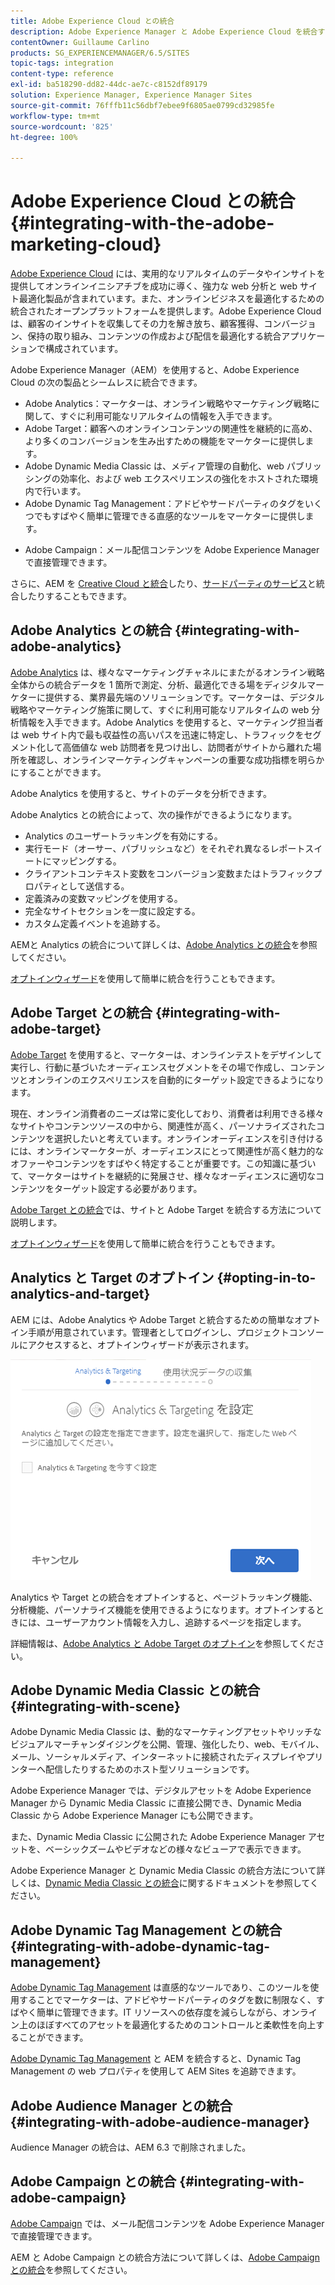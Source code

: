 ```yaml
---
title: Adobe Experience Cloud との統合
description: Adobe Experience Manager と Adobe Experience Cloud を統合する方法について説明します。
contentOwner: Guillaume Carlino
products: SG_EXPERIENCEMANAGER/6.5/SITES
topic-tags: integration
content-type: reference
exl-id: ba518290-dd82-44dc-ae7c-c8152df89179
solution: Experience Manager, Experience Manager Sites
source-git-commit: 76fffb11c56dbf7ebee9f6805ae0799cd32985fe
workflow-type: tm+mt
source-wordcount: '825'
ht-degree: 100%

---
```


# Adobe Experience Cloud との統合{#integrating-with-the-adobe-marketing-cloud}

[Adobe Experience Cloud](https://business.adobe.com/products/marketing-cloud/main.html?lang=ja) には、実用的なリアルタイムのデータやインサイトを提供してオンラインイニシアチブを成功に導く、強力な web 分析と web サイト最適化製品が含まれています。また、オンラインビジネスを最適化するための統合されたオープンプラットフォームを提供します。Adobe Experience Cloud は、顧客のインサイトを収集してその力を解き放ち、顧客獲得、コンバージョン、保持の取り組み、コンテンツの作成および配信を最適化する統合アプリケーションで構成されています。

Adobe Experience Manager（AEM）を使用すると、Adobe Experience Cloud の次の製品とシームレスに統合できます。

* Adobe Analytics：マーケターは、オンライン戦略やマーケティング戦略に関して、すぐに利用可能なリアルタイムの情報を入手できます。
* Adobe Target：顧客へのオンラインコンテンツの関連性を継続的に高め、より多くのコンバージョンを生み出すための機能をマーケターに提供します。
* Adobe Dynamic Media Classic は、メディア管理の自動化、web パブリッシングの効率化、および web エクスペリエンスの強化をホストされた環境内で行います。
* Adobe Dynamic Tag Management：アドビやサードパーティのタグをいくつでもすばやく簡単に管理できる直感的なツールをマーケターに提供します。
<!-- Search&Promote is end of life as of September 1, 2022 * Adobe Search&Promote gives marketers the ability to control and optimize the search results on their sites. -->
* Adobe Campaign：メール配信コンテンツを Adobe Experience Manager で直接管理できます。

さらに、AEM を [Creative Cloud と統合](/help/assets/aem-cc-integration-best-practices.md)したり、[サードパーティのサービス](/help/sites-administering/third-party-services.md)と統合したりすることもできます。

## Adobe Analytics との統合 {#integrating-with-adobe-analytics}

[Adobe Analytics](https://business.adobe.com/products/analytics/adobe-analytics.html?lang=ja) は、様々なマーケティングチャネルにまたがるオンライン戦略全体からの統合データを 1 箇所で測定、分析、最適化できる場をディジタルマーケターに提供する、業界最先端のソリューションです。マーケターは、デジタル戦略やマーケティング施策に関して、すぐに利用可能なリアルタイムの web 分析情報を入手できます。Adobe Analytics を使用すると、マーケティング担当者は web サイト内で最も収益性の高いパスを迅速に特定し、トラフィックをセグメント化して高価値な web 訪問者を見つけ出し、訪問者がサイトから離れた場所を確認し、オンラインマーケティングキャンペーンの重要な成功指標を明らかにすることができます。

Adobe Analytics を使用すると、サイトのデータを分析できます。

Adobe Analytics との統合によって、次の操作ができるようになります。

* Analytics のユーザートラッキングを有効にする。
* 実行モード（オーサー、パブリッシュなど）をそれぞれ異なるレポートスイートにマッピングする。
* クライアントコンテキスト変数をコンバージョン変数またはトラフィックプロパティとして送信する。
* 定義済みの変数マッピングを使用する。
* 完全なサイトセクションを一度に設定する。
* カスタム定義イベントを追跡する。

AEMと Analytics の統合について詳しくは、[Adobe Analytics との統合](/help/sites-administering/adobeanalytics.md)を参照してください。

[オプトインウィザード](/help/sites-administering/opt-in.md)を使用して簡単に統合を行うこともできます。

## Adobe Target との統合 {#integrating-with-adobe-target}

[Adobe Target](https://business.adobe.com/products/target/adobe-target.html?lang=ja) を使用すると、マーケターは、オンラインテストをデザインして実行し、行動に基づいたオーディエンスセグメントをその場で作成し、コンテンツとオンラインのエクスペリエンスを自動的にターゲット設定できるようになります。

現在、オンライン消費者のニーズは常に変化しており、消費者は利用できる様々なサイトやコンテンツソースの中から、関連性が高く、パーソナライズされたコンテンツを選択したいと考えています。オンラインオーディエンスを引き付けるには、オンラインマーケターが、オーディエンスにとって関連性が高く魅力的なオファーやコンテンツをすばやく特定することが重要です。この知識に基づいて、マーケターはサイトを継続的に発展させ、様々なオーディエンスに適切なコンテンツをターゲット設定する必要があります。

[Adobe Target との統合](/help/sites-administering/target.md)では、サイトと Adobe Target を統合する方法について説明します。

[オプトインウィザード](/help/sites-administering/opt-in.md)を使用して簡単に統合を行うこともできます。

## Analytics と Target のオプトイン {#opting-in-to-analytics-and-target}

AEM には、Adobe Analytics や Adobe Target と統合するための簡単なオプトイン手順が用意されています。管理者としてログインし、プロジェクトコンソールにアクセスすると、オプトインウィザードが表示されます。

![chlimage_1-107](assets/chlimage_1-107a.png)

Analytics や Target との統合をオプトインすると、ページトラッキング機能、分析機能、パーソナライズ機能を使用できるようになります。オプトインするときには、ユーザーアカウント情報を入力し、追跡するページを指定します。

詳細情報は、[Adobe Analytics と Adobe Target のオプトイン](/help/sites-administering/opt-in.md)を参照してください。

## Adobe Dynamic Media Classic との統合 {#integrating-with-scene}

Adobe Dynamic Media Classic は、動的なマーケティングアセットやリッチなビジュアルマーチャンダイジングを公開、管理、強化したり、web、モバイル、メール、ソーシャルメディア、インターネットに接続されたディスプレイやプリンターへ配信したりするためのホスト型ソリューションです。

Adobe Experience Manager では、デジタルアセットを Adobe Experience Manager から Dynamic Media Classic に直接公開でき、Dynamic Media Classic から Adobe Experience Manager にも公開できます。

また、Dynamic Media Classic に公開された Adobe Experience Manager アセットを、ベーシックズームやビデオなどの様々なビューアで表示できます。

Adobe Experience Manager と Dynamic Media Classic の統合方法について詳しくは、[Dynamic Media Classic との統合](/help/sites-administering/scene7.md)に関するドキュメントを参照してください。

## Adobe Dynamic Tag Management との統合 {#integrating-with-adobe-dynamic-tag-management}

[Adobe Dynamic Tag Management](https://business.adobe.com/products/experience-platform/adobe-experience-platform.html?lang=ja) は直感的なツールであり、このツールを使用することでマーケターは、アドビやサードパーティのタグを数に制限なく、すばやく簡単に管理できます。IT リソースへの依存度を減らしながら、オンライン上のほぼすべてのアセットを最適化するためのコントロールと柔軟性を向上することができます。

[Adobe Dynamic Tag Management](/help/sites-administering/dtm.md) と AEM を統合すると、Dynamic Tag Management の web プロパティを使用して AEM Sites を追跡できます。

## Adobe Audience Manager との統合 {#integrating-with-adobe-audience-manager}

Audience Manager の統合は、AEM 6.3 で削除されました。

<!-- Search&Promote is end of life as of September 1, 2022 ## Integrating with Search&Promote {#integrating-with-search-promote} -->

<!-- Search&Promote is end of life as of September 1, 2022 Adobe Search&Promote enables marketers to optimizehow visitors browse, find, compare, and select relevant products and content on web and mobile sites. Businesses can easily promote priority items based on business objectives and visitor intent, and automate merchandising and promotions activity via KPI-based triggers or metrics. -->

<!-- Search&Promote is end of life as of September 1, 2022 Adobe Search&Promote is a reliable and scalable hosted site search application, capable of scaling to millions of pages or products, for heavily visited online businesses ranging from retail to news sites. It offers unprecedented levels of marketer control and metrics-based relevance. -->

<!-- Search&Promote is end of life as of September 1, 2022 For information about integrating AEM and Search&Promote, see [Integrating with Adobe Search&Promote](/help/sites-administering/search-and-promote.md). -->

## Adobe Campaign との統合 {#integrating-with-adobe-campaign}

[Adobe Campaign](https://business.adobe.com/products/campaign/adobe-campaign.html?lang=ja) では、メール配信コンテンツを Adobe Experience Manager で直接管理できます。

AEM と Adobe Campaign との統合方法について詳しくは、[Adobe Campaign との統合](/help/sites-administering/campaignstandard.md)を参照してください。